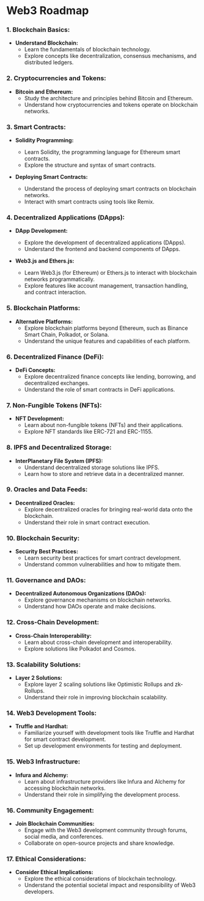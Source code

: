 # Web3 Roadmap

### 1\. **Blockchain Basics:**

*   **Understand Blockchain:**
    *   Learn the fundamentals of blockchain technology.
    *   Explore concepts like decentralization, consensus mechanisms, and distributed ledgers.

### 2\. **Cryptocurrencies and Tokens:**

*   **Bitcoin and Ethereum:**
    *   Study the architecture and principles behind Bitcoin and Ethereum.
    *   Understand how cryptocurrencies and tokens operate on blockchain networks.

### 3\. **Smart Contracts:**

*   **Solidity Programming:**
    
    *   Learn Solidity, the programming language for Ethereum smart contracts.
    *   Explore the structure and syntax of smart contracts.
*   **Deploying Smart Contracts:**
    
    *   Understand the process of deploying smart contracts on blockchain networks.
    *   Interact with smart contracts using tools like Remix.

### 4\. **Decentralized Applications (DApps):**

*   **DApp Development:**
    
    *   Explore the development of decentralized applications (DApps).
    *   Understand the frontend and backend components of DApps.
*   **Web3.js and Ethers.js:**
    
    *   Learn Web3.js (for Ethereum) or Ethers.js to interact with blockchain networks programmatically.
    *   Explore features like account management, transaction handling, and contract interaction.

### 5\. **Blockchain Platforms:**

*   **Alternative Platforms:**
    *   Explore blockchain platforms beyond Ethereum, such as Binance Smart Chain, Polkadot, or Solana.
    *   Understand the unique features and capabilities of each platform.

### 6\. **Decentralized Finance (DeFi):**

*   **DeFi Concepts:**
    *   Explore decentralized finance concepts like lending, borrowing, and decentralized exchanges.
    *   Understand the role of smart contracts in DeFi applications.

### 7\. **Non-Fungible Tokens (NFTs):**

*   **NFT Development:**
    *   Learn about non-fungible tokens (NFTs) and their applications.
    *   Explore NFT standards like ERC-721 and ERC-1155.

### 8\. **IPFS and Decentralized Storage:**

*   **InterPlanetary File System (IPFS):**
    *   Understand decentralized storage solutions like IPFS.
    *   Learn how to store and retrieve data in a decentralized manner.

### 9\. **Oracles and Data Feeds:**

*   **Decentralized Oracles:**
    *   Explore decentralized oracles for bringing real-world data onto the blockchain.
    *   Understand their role in smart contract execution.

### 10\. **Blockchain Security:**

*   **Security Best Practices:**
    *   Learn security best practices for smart contract development.
    *   Understand common vulnerabilities and how to mitigate them.

### 11\. **Governance and DAOs:**

*   **Decentralized Autonomous Organizations (DAOs):**
    *   Explore governance mechanisms on blockchain networks.
    *   Understand how DAOs operate and make decisions.

### 12\. **Cross-Chain Development:**

*   **Cross-Chain Interoperability:**
    *   Learn about cross-chain development and interoperability.
    *   Explore solutions like Polkadot and Cosmos.

### 13\. **Scalability Solutions:**

*   **Layer 2 Solutions:**
    *   Explore layer 2 scaling solutions like Optimistic Rollups and zk-Rollups.
    *   Understand their role in improving blockchain scalability.

### 14\. **Web3 Development Tools:**

*   **Truffle and Hardhat:**
    *   Familiarize yourself with development tools like Truffle and Hardhat for smart contract development.
    *   Set up development environments for testing and deployment.

### 15\. **Web3 Infrastructure:**

*   **Infura and Alchemy:**
    *   Learn about infrastructure providers like Infura and Alchemy for accessing blockchain networks.
    *   Understand their role in simplifying the development process.

### 16\. **Community Engagement:**

*   **Join Blockchain Communities:**
    *   Engage with the Web3 development community through forums, social media, and conferences.
    *   Collaborate on open-source projects and share knowledge.

### 17\. **Ethical Considerations:**

*   **Consider Ethical Implications:**
    *   Explore the ethical considerations of blockchain technology.
    *   Understand the potential societal impact and responsibility of Web3 developers.
